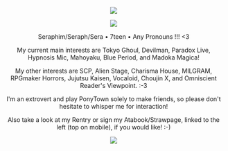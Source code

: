 <p align="center">
<img src="https://i.imgur.com/DASQRkz.gif"/>
</p>
<p align="center">
<img src="https://gifs.crd.co/assets/images/gallery03/79681ceb.gif?v=ef433a6f"/>
</p>
<p align="center">
Seraphim/Seraph/Sera • 7teen • Any Pronouns !!! <3
</p>
<p align="center">
My current main interests are Tokyo Ghoul, Devilman, Paradox Live, Hypnosis Mic, Mahoyaku, Blue Period, and Madoka Magica!
</p>
<p align="center">
My other interests are SCP, Alien Stage, Charisma House, MILGRAM, RPGmaker Horrors, Jujutsu Kaisen, Vocaloid, Choujin X, and Omniscient Reader's Viewpoint. :-3
</p>
<p align="center">
I'm an extrovert and play PonyTown solely to make friends, so please don't hesitate to whisper me for interaction!
</p>
<p align="center">
Also take a look at my Rentry or sign my Atabook/Strawpage, linked to the left (top on mobile), if you would like! :-)
</p>
    <p align="center">
<img src="https://i.imgur.com/OxC0ua6.png"/>
</p>
